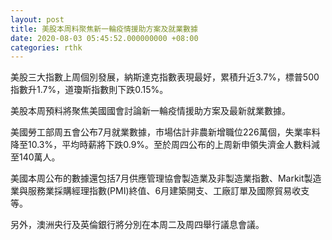 ```yaml
---
layout: post
title: 美股本周料聚焦新一輪疫情援助方案及就業數據
date: 2020-08-03 05:45:52.000000000 +08:00
categories: rthk
---
```


美股三大指數上周個別發展，納斯達克指數表現最好，累積升近3.7%，標普500指數升1.7%，道瓊斯指數則下跌0.15%。

美股本周預料將聚焦美國國會討論新一輪疫情援助方案及最新就業數據。

美國勞工部周五會公布7月就業數據，市場估計非農新增職位226萬個，失業率料降至10.3%，平均時薪將下跌0.9%。至於周四公布的上周新申領失濟金人數料減至140萬人。

美國本周公布的數據還包括7月供應管理協會製造業及非製造業指數、Markit製造業與服務業採購經理指數(PMI)終值、6月建築開支、工廠訂單及國際貿易收支等。

另外，澳洲央行及英倫銀行將分別在本周二及周四舉行議息會議。
